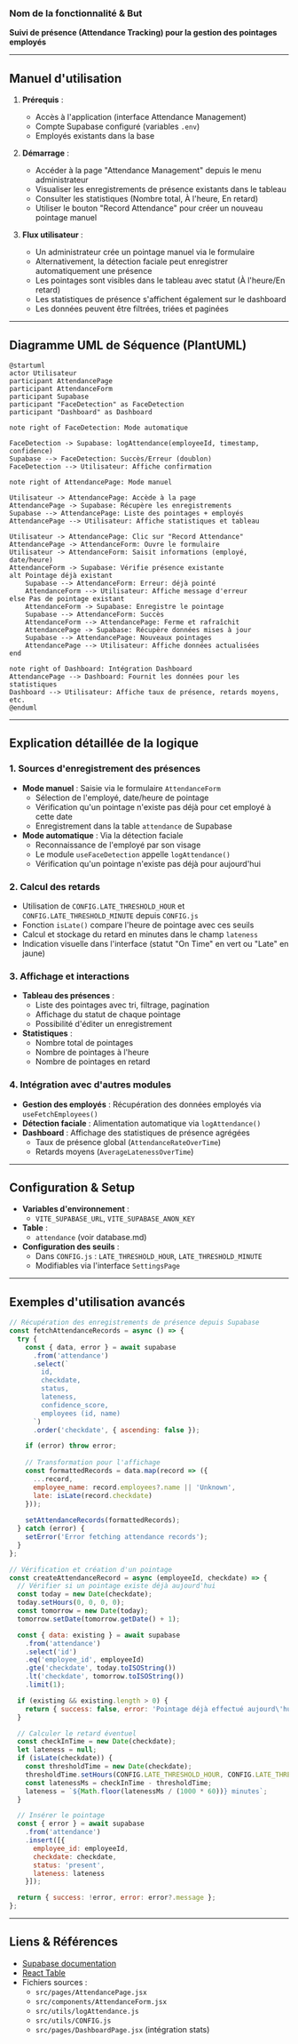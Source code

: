 ### Nom de la fonctionnalité & But
**Suivi de présence (Attendance Tracking) pour la gestion des pointages employés**

---

## Manuel d'utilisation

1. **Prérequis** :
   - Accès à l'application (interface Attendance Management)
   - Compte Supabase configuré (variables `.env`)
   - Employés existants dans la base

2. **Démarrage** :
   - Accéder à la page "Attendance Management" depuis le menu administrateur
   - Visualiser les enregistrements de présence existants dans le tableau
   - Consulter les statistiques (Nombre total, À l'heure, En retard)
   - Utiliser le bouton "Record Attendance" pour créer un nouveau pointage manuel

3. **Flux utilisateur** :
   - Un administrateur crée un pointage manuel via le formulaire
   - Alternativement, la détection faciale peut enregistrer automatiquement une présence
   - Les pointages sont visibles dans le tableau avec statut (À l'heure/En retard)
   - Les statistiques de présence s'affichent également sur le dashboard
   - Les données peuvent être filtrées, triées et paginées

---

## Diagramme UML de Séquence (PlantUML)

```plantuml
@startuml
actor Utilisateur
participant AttendancePage
participant AttendanceForm
participant Supabase
participant "FaceDetection" as FaceDetection
participant "Dashboard" as Dashboard

note right of FaceDetection: Mode automatique

FaceDetection -> Supabase: logAttendance(employeeId, timestamp, confidence)
Supabase --> FaceDetection: Succès/Erreur (doublon)
FaceDetection --> Utilisateur: Affiche confirmation

note right of AttendancePage: Mode manuel

Utilisateur -> AttendancePage: Accède à la page
AttendancePage -> Supabase: Récupère les enregistrements
Supabase --> AttendancePage: Liste des pointages + employés
AttendancePage --> Utilisateur: Affiche statistiques et tableau

Utilisateur -> AttendancePage: Clic sur "Record Attendance"
AttendancePage -> AttendanceForm: Ouvre le formulaire
Utilisateur -> AttendanceForm: Saisit informations (employé, date/heure)
AttendanceForm -> Supabase: Vérifie présence existante
alt Pointage déjà existant
    Supabase --> AttendanceForm: Erreur: déjà pointé
    AttendanceForm --> Utilisateur: Affiche message d'erreur
else Pas de pointage existant
    AttendanceForm -> Supabase: Enregistre le pointage
    Supabase --> AttendanceForm: Succès
    AttendanceForm --> AttendancePage: Ferme et rafraîchit
    AttendancePage -> Supabase: Récupère données mises à jour
    Supabase --> AttendancePage: Nouveaux pointages
    AttendancePage --> Utilisateur: Affiche données actualisées
end

note right of Dashboard: Intégration Dashboard
AttendancePage --> Dashboard: Fournit les données pour les statistiques
Dashboard --> Utilisateur: Affiche taux de présence, retards moyens, etc.
@enduml
```

---

## Explication détaillée de la logique

### 1. Sources d'enregistrement des présences
- **Mode manuel** : Saisie via le formulaire `AttendanceForm`
  - Sélection de l'employé, date/heure de pointage
  - Vérification qu'un pointage n'existe pas déjà pour cet employé à cette date
  - Enregistrement dans la table `attendance` de Supabase
- **Mode automatique** : Via la détection faciale
  - Reconnaissance de l'employé par son visage
  - Le module `useFaceDetection` appelle `logAttendance()` 
  - Vérification qu'un pointage n'existe pas déjà pour aujourd'hui

### 2. Calcul des retards
- Utilisation de `CONFIG.LATE_THRESHOLD_HOUR` et `CONFIG.LATE_THRESHOLD_MINUTE` depuis `CONFIG.js`
- Fonction `isLate()` compare l'heure de pointage avec ces seuils
- Calcul et stockage du retard en minutes dans le champ `lateness`
- Indication visuelle dans l'interface (statut "On Time" en vert ou "Late" en jaune)

### 3. Affichage et interactions
- **Tableau des présences** :
  - Liste des pointages avec tri, filtrage, pagination
  - Affichage du statut de chaque pointage
  - Possibilité d'éditer un enregistrement
- **Statistiques** :
  - Nombre total de pointages
  - Nombre de pointages à l'heure
  - Nombre de pointages en retard

### 4. Intégration avec d'autres modules
- **Gestion des employés** : Récupération des données employés via `useFetchEmployees()`
- **Détection faciale** : Alimentation automatique via `logAttendance()`
- **Dashboard** : Affichage des statistiques de présence agrégées
  - Taux de présence global (`AttendanceRateOverTime`)
  - Retards moyens (`AverageLatenessOverTime`)

---

## Configuration & Setup

- **Variables d'environnement** :
  - `VITE_SUPABASE_URL`, `VITE_SUPABASE_ANON_KEY`
- **Table** :
  - `attendance` (voir database.md)
- **Configuration des seuils** :
  - Dans `CONFIG.js` : `LATE_THRESHOLD_HOUR`, `LATE_THRESHOLD_MINUTE`
  - Modifiables via l'interface `SettingsPage`

---

## Exemples d'utilisation avancés

```js
// Récupération des enregistrements de présence depuis Supabase
const fetchAttendanceRecords = async () => {
  try {
    const { data, error } = await supabase
      .from('attendance')
      .select(`
        id, 
        checkdate, 
        status, 
        lateness, 
        confidence_score,
        employees (id, name)
      `)
      .order('checkdate', { ascending: false });

    if (error) throw error;
    
    // Transformation pour l'affichage
    const formattedRecords = data.map(record => ({
      ...record,
      employee_name: record.employees?.name || 'Unknown',
      late: isLate(record.checkdate)
    }));
    
    setAttendanceRecords(formattedRecords);
  } catch (error) {
    setError('Error fetching attendance records');
  }
};

// Vérification et création d'un pointage
const createAttendanceRecord = async (employeeId, checkdate) => {
  // Vérifier si un pointage existe déjà aujourd'hui
  const today = new Date(checkdate);
  today.setHours(0, 0, 0, 0);
  const tomorrow = new Date(today);
  tomorrow.setDate(tomorrow.getDate() + 1);

  const { data: existing } = await supabase
    .from('attendance')
    .select('id')
    .eq('employee_id', employeeId)
    .gte('checkdate', today.toISOString())
    .lt('checkdate', tomorrow.toISOString())
    .limit(1);

  if (existing && existing.length > 0) {
    return { success: false, error: 'Pointage déjà effectué aujourd\'hui' };
  }

  // Calculer le retard éventuel
  const checkInTime = new Date(checkdate);
  let lateness = null;
  if (isLate(checkdate)) {
    const thresholdTime = new Date(checkdate);
    thresholdTime.setHours(CONFIG.LATE_THRESHOLD_HOUR, CONFIG.LATE_THRESHOLD_MINUTE, 0, 0);
    const latenessMs = checkInTime - thresholdTime;
    lateness = `${Math.floor(latenessMs / (1000 * 60))} minutes`;
  }

  // Insérer le pointage
  const { error } = await supabase
    .from('attendance')
    .insert([{
      employee_id: employeeId,
      checkdate: checkdate,
      status: 'present',
      lateness: lateness
    }]);

  return { success: !error, error: error?.message };
};
```

---

## Liens & Références

- [Supabase documentation](https://supabase.com/docs)
- [React Table](https://react-table.tanstack.com/)
- Fichiers sources :
  - `src/pages/AttendancePage.jsx`
  - `src/components/AttendanceForm.jsx`
  - `src/utils/logAttendance.js`
  - `src/utils/CONFIG.js`
  - `src/pages/DashboardPage.jsx` (intégration stats) 